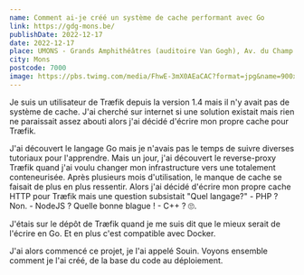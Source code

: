 ```yaml
---
name: Comment ai-je créé un système de cache performant avec Go
link: https://gdg-mons.be/
publishDate: 2022-12-17
date: 2022-12-17
place: UMONS - Grands Amphithéâtres (auditoire Van Gogh), Av. du Champ de Mars
city: Mons
postcode: 7000
image: https://pbs.twimg.com/media/FhwE-3mX0AEaCAC?format=jpg&name=900x900
---
```


Je suis un utilisateur de Træfik depuis la version 1.4 mais il n'y avait pas de système de cache. J'ai cherché sur internet si une solution existait mais rien ne paraissait assez abouti alors j'ai décidé d'écrire mon propre cache pour Træfik.

J'ai découvert le langage Go mais je n'avais pas le temps de suivre diverses tutoriaux pour l'apprendre. Mais un jour, j'ai découvert le reverse-proxy Træfik quand j'ai voulu changer mon infrastructure vers une totalement conteneurisée. Après plusieurs mois d'utilisation, le manque de cache se faisait de plus en plus ressentir. Alors j'ai décidé d'écrire mon propre cache HTTP pour Træfik mais une question subsistait "Quel langage?" - PHP ? Non. - NodeJS ? Quelle bonne blague ! - C++ ? 🙄.

J'étais sur le dépôt de Træfik quand je me suis dit que le mieux serait de l'écrire en Go. Et en plus c'est compatible avec Docker.

J'ai alors commencé ce projet, je l'ai appelé Souin. Voyons ensemble comment je l'ai créé, de la base du code au déploiement.
